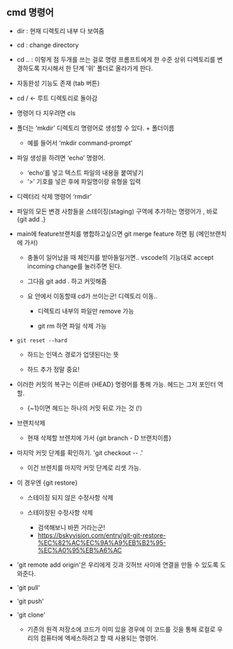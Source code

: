## cmd 명령어

- dir : 현재 디렉토리 내부 다 보여줌

- cd : change directory

- cd .. : 이렇게 점 두개를 쓰는 걸로 명령 프롬프트에게 한 수준 상위 디렉토리를 변경하도록 지시해서 한 단계 '위' 폴더로 올라가게 한다.

- 자동완성 기능도 존재 (tab 버튼)

- cd / ← 루트 디렉토리로 돌아감

- 명령어 다 지우려면 cls

- 폴더는 ‘mkdir’ 디렉토리 명령어로 생성할 수 있다. + 폴더이름

  - 예를 들어서 ‘mkdir command-prompt’

- 파일 생성을 하려면 ‘echo’ 명령어.

  - ‘echo’를 넣고 텍스트 파일의 내용을 붙여넣기
  - ‘>’ 기호를 넣은 후에 파일명이랑 유형을 입력

- 디렉터리 삭제 명령어 ‘rmdir’

- 파일의 모든 변경 사항들을 스테이징(staging) 구역에 추가하는 명령어가 , 바로 {git add .}

- main에 feature브랜치를 병합하고싶으면 git merge feature 하면 됨 (메인브랜치에 가서)

  - 충돌이 일어났을 때 체인지를 받아들일거면.. vscode의 기능대로 accept incoming change를 눌러주면 된다.

  - 그다음 git add . 하고 커밋해줌

  - 요 안에서 이동할때 cd가 쓰이는군! 디렉토리 이동..

    - 디렉토리 내부의 파일만 remove 가능

    - git rm 하면 파일 삭제 가능

- `git reset --hard`

  - 하드는 인덱스 경로가 업뎃된다는 뜻

  - 하드 추가 정말 중요!

- 이러한 커밋의 복구는 이른바 {HEAD} 명령어를 통해 가능. 헤드는 그저 포인터 역할.

  - {~1}이면 헤드는 하나의 커밋 뒤로 가는 것 (!)

- 브랜치삭제

  - 현재 삭제할 브렌치에 가서 {git branch - D 브랜치이름}

- 마지막 커밋 단계를 확인하기. 'git checkout -- .'

  - 이건 브렌치를 마지막 커밋 단계로 리셋 가능.

- 이 경우엔 {git restore}

  - 스테이징 되지 않은 수정사항 삭제

  - 스테이징된 수정사항 삭제
    - 검색해보니 바뀐 거라는군!
    - https://bskyvision.com/entry/git-git-restore-%EC%82%AC%EC%9A%A9%EB%B2%95-%EC%A0%95%EB%A6%AC

- 'git remote add origin'은 우리에게 깃과 깃허브 사이에 연결을 만들 수 있도록 도와준다.

- 'git pull'

- 'git push'

- 'git clone'

  - 기존의 원격 저장소에 코드가 이미 있을 경우에 이 코드를 깃을 통해 로컬로 우리의 컴퓨터에 액세스하려고 할 때 사용되는 명령어.
